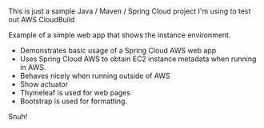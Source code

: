 # 
This is just a sample Java / Maven / Spring Cloud project I'm using to test out AWS CloudBuild
    
Example of a simple web app that shows the instance environment.  
- Demonstrates basic usage of a Spring Cloud AWS web app
- Uses Spring Cloud AWS to obtain EC2 instance metadata when running in AWS.
- Behaves nicely when running outside of AWS
- Show actuator
- Thymeleaf is used for web pages
- Bootstrap is used for formatting.

Snuh!

 
